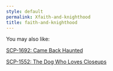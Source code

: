 ```yaml
---
style: default
permalink: Xfaith-and-knighthood
title: faith-and-knighthood
---
```

You may also like:

[SCP-1692: Came Back Haunted](http://scp-wiki.net/scp-1692)

[SCP-1552: The Dog Who Loves Closeups](http://scp-wiki.net/scp-1552)
